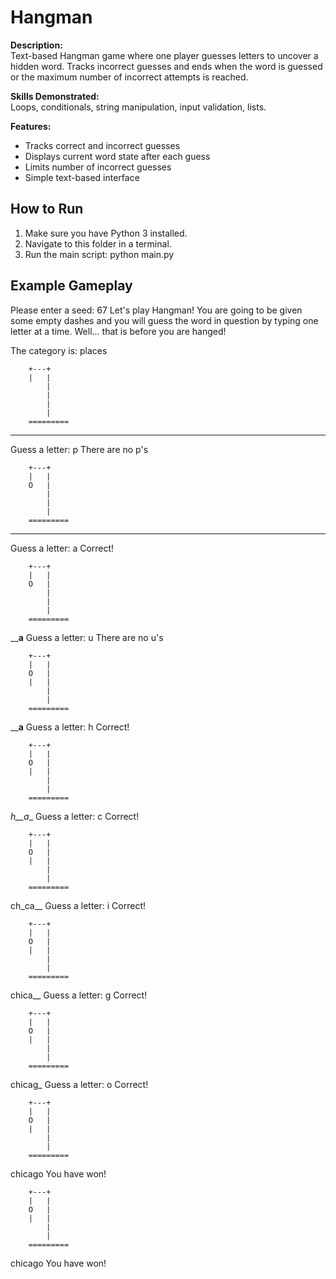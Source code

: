 # Hangman

**Description:**  
Text-based Hangman game where one player guesses letters to uncover a hidden word. Tracks incorrect guesses and ends when the word is guessed or the maximum number of incorrect attempts is reached.

**Skills Demonstrated:**  
Loops, conditionals, string manipulation, input validation, lists.

**Features:**  
- Tracks correct and incorrect guesses  
- Displays current word state after each guess  
- Limits number of incorrect guesses  
- Simple text-based interface  

## How to Run
1. Make sure you have Python 3 installed.  
2. Navigate to this folder in a terminal.  
3. Run the main script:
python main.py

## Example Gameplay
Please enter a seed:
67
Let's play Hangman!
You are going to be given some empty dashes and you will guess the word in question by typing one letter at a time.
Well... that is before you are hanged!

The category is: places

        +---+
        |   |
            |
            |
            |
            |
        =========

_______
Guess a letter:
p
There are no p's

        +---+
        |   |
        O   |
            |
            |
            |
        =========

_______
Guess a letter:
a
Correct!

        +---+
        |   |
        O   |
            |
            |
            |
        =========

____a__
Guess a letter:
u
There are no u's

        +---+
        |   |
        O   |
        |   |
            |
            |
        =========

____a__
Guess a letter:
h
Correct!

        +---+
        |   |
        O   |
        |   |
            |
            |
        =========

_h__a__
Guess a letter:
c
Correct!

        +---+
        |   |
        O   |
        |   |
            |
            |
        =========

ch_ca__
Guess a letter:
i
Correct!

        +---+
        |   |
        O   |
        |   |
            |
            |
        =========

chica__
Guess a letter:
g
Correct!

        +---+
        |   |
        O   |
        |   |
            |
            |
        =========

chicag_
Guess a letter:
o
Correct!

        +---+
        |   |
        O   |
        |   |
            |
            |
        =========

chicago
You have won!

        +---+
        |   |
        O   |
        |   |
            |
            |
        =========

chicago
You have won!